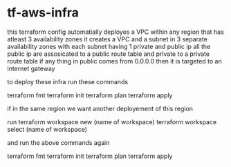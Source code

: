 # tf-aws-infra


this terraform config automatially deployes a VPC within any region that has atleast 3 availability zones 
it creates a VPC and a subnet in 3 separate availability zones with each subnet having 1 private and public ip
all the public ip are assosicated to a public route table and private to a private route table
if any thing in public comes from 0.0.0.0 then it is targeted to an internet gateway

to deploy these infra run these commands

terraform fmt
terraform init
terraform plan
terraform apply

if in the same region we want another deployement of this region 

run 
terraform workspace new (name of workspace)
terraform workspace select (name of workspace)

and run the above commands again 

terraform fmt
terraform init
terraform plan
terraform apply




